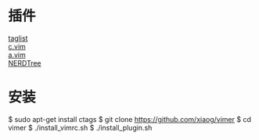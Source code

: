 插件
===========

[taglist](http://www.vim.org/scripts/script.php?script_id=273)  
[c.vim](http://www.vim.org/scripts/script.php?script_id=213)  
[a.vim](http://www.vim.org/scripts/script.php?script_id=31)  
[NERDTree](https://github.com/scrooloose/nerdtree.git)  

安装
==========
$ sudo apt-get install ctags
$ git clone https://github.com/xiaog/vimer
$ cd vimer
$ ./install_vimrc.sh
$ ./install_plugin.sh

